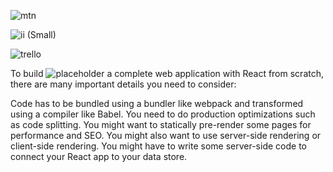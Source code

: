 
![mtn](https://github.com/samik1234/test/assets/82882143/a00ab26b-47e9-406a-a783-5d1640b5e32b)

![ii (Small)](https://github.com/samik1234/test/assets/82882143/a1899a8a-a42a-4f3c-b4f7-604aae784e08)

![trello](https://github.com/samik1234/test/assets/82882143/0bdf8da3-6cd2-4f3c-ba8b-1005dca04499)

To build
![placeholder](https://github.com/samik1234/test/assets/82882143/392bbc24-0065-4317-abc9-9ad210661a16)
 a complete web application with React from scratch, there are many important details you need to consider:

Code has to be bundled using a bundler like webpack and transformed using a compiler like Babel.
You need to do production optimizations such as code splitting.
You might want to statically pre-render some pages for performance and SEO. You might also want to use server-side rendering or client-side rendering.
You might have to write some server-side code to connect your React app to your data store.
